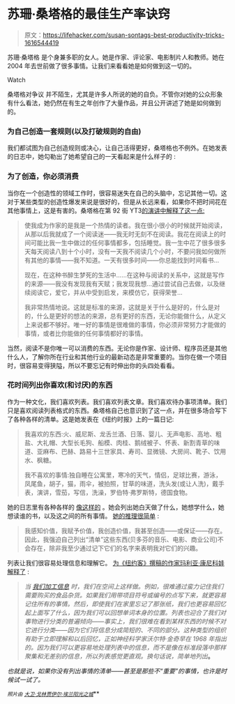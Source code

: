 # 苏珊·桑塔格的最佳生产率诀窍

> 原文：<https://lifehacker.com/susan-sontags-best-productivity-tricks-1616544419>

苏珊·桑塔格 是个身兼多职的女人。她是作家、评论家、电影制片人和教师。她在 2004 年去世前做了很多事情。让我们来看看她是如何做到这一切的。

Watch

桑塔格对争议 并不陌生，尤其是许多人所说的她的自负。不管你对她的公众形象有什么看法，她仍然在有生之年创作了大量作品，并且公开讲述了她是如何做到的。

### 为自己创造一套规则(以及打破规则的自由)

我们都试图为自己创造规则或决心，让自己活得更好，桑塔格也不例外。在她发表的日志中，她勾勒出了她希望自己的一天看起来是什么样子的 :

### 为了创造，你必须消费

当你在一个创造性的领域工作时，很容易迷失在自己的头脑中，忘记其他一切。这对于某些类型的创造性爆发来说是很好的，但是从长远来看，如果你不把时间花在其他事情上，这是有害的。桑塔格在第 92 街 YT3[的演讲中解释了这一点:](https://soundcloud.com/92y/susan-sontag-the-project-of-literature)

> 使我成为作家的是我是一个热情的读者。我在很小很小的时候就开始阅读，从那以后我就成了一个阅读迷——我无时无刻不在阅读。我花在阅读上的时间可能比我一生中做过的任何事情都多，包括睡觉。我一生中花了很多很多天每天阅读八到十个小时，没有一天我不阅读几个小时，不要问我如何做所有其他的事情——我不知道。一天有很多时间——你总能找到时间看书...
> 
> 现在，在这种书醉生梦死的生活中……在这种与阅读的关系中，这就是写作的来源——我没有发现我有天赋；我发现我想…通过尝试自己去做，以及继续阅读它，爱它，并从中受到启发，来模仿它，获得荣誉...
> 
> 我非常热情地说。这就是标准的来源，这就是关于什么是好的，什么是对的，什么是更好的想法的来源，总有更好的东西，无论你能做什么，从定义上来说都不够好。唯一好的事情是很难做的事情，你必须非常努力才能做的事情，或者比你能做的任何事情都好的事情。

当然，阅读不是你唯一可以消费的东西。无论你是作家、设计师、程序员还是其他什么人，了解你所在行业和其他行业的最新动态是非常重要的。当你在做一个项目时，很容易变得狭隘，所以不要忘记有时伸出你的头四处看看。

### 花时间列出你喜欢(和讨厌)的东西

作为一种文化，我们喜欢列表。我们喜欢列表文章。我们喜欢待办事项清单。我们只是喜欢阅读列表格式的东西。桑塔格自己也意识到了这一点，并在很多场合写下了各种各样的清单。这是她发表在《纽约时报》上的一篇日记:

> 我喜欢的东西:火、威尼斯、龙舌兰酒、日落、婴儿、无声电影、高地、粗盐、大礼帽、大型长毛狗、船模、肉桂、鹅绒被子、怀表、新割青草的味道、亚麻布、巴赫、路易十三世家具、寿司、显微镜、大房间、靴子、饮用水、枫糖。
> 
> 我不喜欢的事情:独自睡在公寓里，寒冷的天气，情侣，足球比赛，游泳，凤尾鱼，胡子，猫，雨伞，被拍照，甘草的味道，洗头发(或让人洗)，戴手表，演讲，雪茄，写信，洗澡，罗伯特·弗罗斯特，德国食物。

她的日志里有各种各样的 [像这样的](http://quarterlyconversation.com/susan-sontag-reborn-journals) 。她会列出她白天做了什么，她想学什么，她想读谁的书，以及这之间的所有事情。 [她的推理很简单](https://www.amazon.com/dp/0374100764?asc_campaign=InlineText&asc_refurl=https://lifehacker.com/susan-sontags-best-productivity-tricks-1616544419&asc_source=&linkCode=ogi&psc=1&smid=A4O7AZN95USW&tag=kinjalifehackerlink-20&th=1) :

> 我感知价值，我赋予价值，我创造价值，我甚至创造——或保证——存在。因此，我强迫自己列出“清单”这些东西(贝多芬的音乐、电影、商业公司)不会存在，除非我至少通过记下它们的名字来表明我对它们的兴趣。

列表让我们很容易处理信息和理解它。 [为《纽约客》撰稿的作家玛利亚·康尼科娃解释了](http://www.newyorker.com/tech/elements/a-list-of-reasons-why-our-brains-love-lists) :

> *当* [*我们加工信息*](http://dl.acm.org/citation.cfm?id=165556) *时，我们在空间上这样做。例如，很难通过蛮力记住我们需要购买的食品杂货。如果我们用带项目符号或编号的点写下来，就更容易记住所有的事情。然后，即使我们在家里忘记了那张纸，我们也更容易回忆起上面写了什么，因为我们可以回想单词本身的位置。列表也迎合了我们对事物进行分类的普遍倾向——事实上，我们很难在看到某样东西的时候不对它进行分类——因为它们将信息分成简短的、不同的部分。这种类型的组织有助于立即理解和以后回忆，正如神经科学家沃尔特·金奇早在 1968 年指出的。因为我们可以更容易地处理列表中的信息，而不是像在标准段落中那样聚集和无差别的信息，所以列表感觉更直观。换句话说，简单地列出*[](http://www.ncbi.nlm.nih.gov/pubmed/18468944)**。**

*也就是说，如果你没有列出事情的清单——甚至是那些不“重要”的事情，也许是时候试一试了。*

*<small>*照片由*</small> [<small>*大卫·戈林*</small>](https://www.flickr.com/photos/carbonnyc/269389847/in/photolist-pNGdx-iJoz4u-6wJE96-nGTavS-okdbVj-k7Rb9L-bwKmEt-e3QTHX-sqstD-bKPeXv-76PYW1-2b3sGs-4APEyx-fuJx8X-6ZN5FZ-6Y2TnM-681R5h-5hL7iu-fDxYwm-3JDQFt-3Ta51R-hteGQ7-fBH57t-6TqkJe-CSFsk-4StYmp-6ZS5JU-6ZN5VZ-9MBcNR-8b7AcQ-76PZhG-ctaWK7-fchYsa-7vsNww-4qwNcZ-5dgZBk-6ueaja-cxL2fy-3a7H7S-8ojUZL-e8nqQB-fQ9R93-adQ85B-6rFM3h-4r631V-6X6P7g-iwU8iJ-37SJ8-cxKP1E-ibA47)<small></small>*[<small>*贾伊尔·埃兰*</small>](https://www.flickr.com/photos/aheram/449353221/in/photolist-bKecSa-a4VWED-7HJx1Z-a2FFGm-7uMmkw-9xJLv-FH44k-65W9K5-ciyUUy-k9CJv3-m8KMN9-6kFRLu-h2MT45-kS7MVB-o8u7ja-o1ZnHD-dEXFN4-kQbuFv-Fa6wm-chcDm-kqsPuW-xdF9b-8HUH4r-pcgzp-8jH4eb-adwcMk-5JNnEK-d3CdXm-hZyg6F-aSeEyH-eNamDx-4rGioF-adgypB-ecXWbk-6Uccv-iDoy2h-kVKFpt-dYJWCE-dEpG5A-nyXiHz-5zo8kf-dRpekF-dXDrCi-71UN8-aSewJa-8MV6wS-fTfabp-iJ4kBq-bQGRtF-6ozJcT)<small></small>*[<small>*阳光之城*</small>](https://www.flickr.com/photos/sunshinecity/985725985/in/photolist-2v76ZB-hfeWM-7S3bUw-7Mfehz-8yZxtY-5sn96z-9fv65v-7pHc1U-9Tc4PR-fJL71z-8aWuJs-7MD3dV-57JGWQ-6wqgMN-xkmcD-5raao6-6kr1hu-f4tB4-4tGweV-7aftUu-7iiwfN-wQYgi-8yTnut-gcq9mk-6hG6pZ-6B1dj5-6n25Xw-fMyYHh-7ENKAT-5jhfU6-9wKsHh-6BteLf-8ZkX4z-6oGuSN-8RzPo1-7kRcJ2-6n9R42-6VJMFx-5M5EeS-7MLCQJ-67pwfq-9f6k9o-4zZsx-4tJpeF-ok3dHX-omNm1M-ojQTZA-o3xuZU-o3xL8P-ok1ich)***